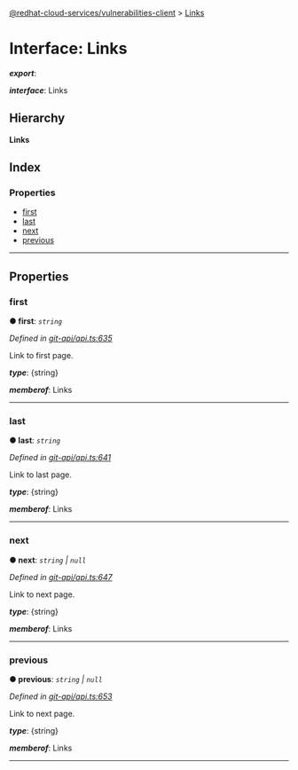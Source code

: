 [@redhat-cloud-services/vulnerabilities-client](../README.md) > [Links](../interfaces/links.md)

# Interface: Links

*__export__*: 

*__interface__*: Links

## Hierarchy

**Links**

## Index

### Properties

* [first](links.md#first)
* [last](links.md#last)
* [next](links.md#next)
* [previous](links.md#previous)

---

## Properties

<a id="first"></a>

###  first

**● first**: *`string`*

*Defined in [git-api/api.ts:635](https://github.com/RedHatInsights/javascript-clients/blob/master/packages/vulnerabilities/git-api/api.ts#L635)*

Link to first page.

*__type__*: {string}

*__memberof__*: Links

___
<a id="last"></a>

###  last

**● last**: *`string`*

*Defined in [git-api/api.ts:641](https://github.com/RedHatInsights/javascript-clients/blob/master/packages/vulnerabilities/git-api/api.ts#L641)*

Link to last page.

*__type__*: {string}

*__memberof__*: Links

___
<a id="next"></a>

###  next

**● next**: *`string` \| `null`*

*Defined in [git-api/api.ts:647](https://github.com/RedHatInsights/javascript-clients/blob/master/packages/vulnerabilities/git-api/api.ts#L647)*

Link to next page.

*__type__*: {string}

*__memberof__*: Links

___
<a id="previous"></a>

###  previous

**● previous**: *`string` \| `null`*

*Defined in [git-api/api.ts:653](https://github.com/RedHatInsights/javascript-clients/blob/master/packages/vulnerabilities/git-api/api.ts#L653)*

Link to next page.

*__type__*: {string}

*__memberof__*: Links

___

